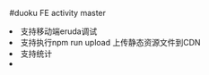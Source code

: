 #duoku FE activity master

<li>支持移动端eruda调试</li>
<li>支持执行npm run upload 上传静态资源文件到CDN</li>
<li>支持统计<li>